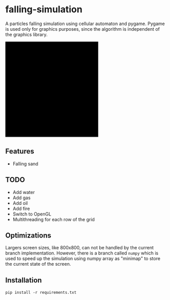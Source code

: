 # falling-simulation
A particles falling simulation using cellular automaton and pygame. Pygame is used only for graphics purposes, since the
algorithm is independent of the graphics library.

![sand](media/sand.gif)

## Features
- Falling sand

## TODO
- Add water
- Add gas
- Add oil
- Add fire
- Switch to OpenGL
- Multithreading for each row of the grid

## Optimizations

Largers screen sizes, like 800x800, can not be handled by the current branch implementation. However, there is a branch 
called `numpy` which is used to speed up the simulation using numpy array as "minimap" to store the current state of the screen.


## Installation
```
pip install -r requirements.txt
```